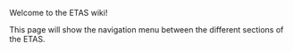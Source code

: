 Welcome to the ETAS wiki!

This page will show the navigation menu between the different sections of the ETAS.

